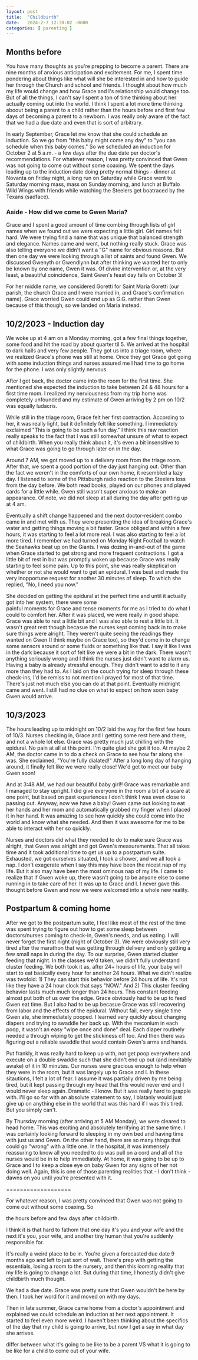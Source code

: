 ```yaml
---
layout: post
title:  "Childbirth"
date:   2024-2-7 12:30:02 -0600
categories: [ parenting ]
---
```


## Months before
You have many thoughts as you're prepping 
to become a parent. There are nine months
of anxious anticipation and excitement. 
For me, I spent time 
pondering about things like what will 
she be interested in and how to guide her
through the Church and school and friends. 
I thought about how much my life would
change and how Grace and I's relationship
would change too. But of all the things,
I can't say I spent a ton of time thinking
about her actually coming out into the world.
I think I spent a lot more time thinking aboout
being a parent to a child rather than 
the hours before and first few days of
becoming a parent to a newborn. I was really
only aware of the fact that we had a due 
date and even that is sort of arbitrary. 

In early September, Grace let me know that
she could schedule an induction. So we go 
from "this baby might come any day" to 
"you can schedule when this baby comes." 
So we scheduled an induction for October 2 at 
5 a.m. - a few days
after the due date per doctor's recommendations.
For whatever reason, I was pretty convinced 
that Gwen was not going to come out without
some coaxing. We spent the days leading up to
the induction date doing pretty normal things - 
dinner at Novanta on Friday night, a long run
on Saturday while Grace went to Saturday
morning mass, mass on Sunday morning, and 
lunch at Buffalo Wild Wings with friends
while watching the Steelers get boatraced
by the Texans (sadface). 

### Aside - How did we come to Gwen Maria?
Grace and I spent a good amount of time combing
through lists of girl names when we found out we
were expecting a little girl. Girl names felt
hard. We were trying find a name that was unique
that balanced strength and elegance. 
Names came and went, but nothing really stuck. 
Grace was also telling everyone we didn't want a 
"G" name for obvious reasons. But then one day
we were looking through a list of saints and 
found Gwen. We discussed Gwenyth or Gwendlynn
but after thinking we wanted her to only be 
known by one name, Gwen it was. Of divine 
intervention or, at the very least, a beautiful
coincidence, Saint Gwen's feast day falls
on October 3!

For her middle name, we considered Goretti
for Saint Maria Goretti (our parish, the church
Grace and I were married in, and Grace's 
confirmation name). Grace worried Gwen could
end up as G.G. rather than Gwen because of this
though, so we landed on Maria instead.

## 10/2/2023 - Induction day
We woke up at 4 am on a Monday morning, got a 
few final things together, some food and hit
the road by about quarter til 5. We arrived
at the hospital to dark halls and very few
people. They got us into a triage room, where  
we realized Grace's phone was still at home. 
Once they got Grace got going with some 
induction things and nurses assured me I had
time to go home for the phone. I was only 
slightly nervous.

After I got back, the doctor came into the 
room for the first time. She mentioned she
expected the induction to take between 24 &
48 hours for a first time mom. I realized 
my nerviousness from my trip home was
completely unfounded and my estimate of Gwen
arriving by 2 pm on 10/2 was equally ludacris.

While still in the triage room, Grace felt 
her first contraction. According to her, it
was really light, but it definitely felt like
something. I immediately exclaimed "This is
going to be such a fun day." I think this raw
reaction really speaks to the fact that I 
was still somewhat unsure of what to expect of
childbirth. When you really think about it,
it's even a bit insensitive to what Grace was
going to go through later on in the day. 

Around 7 AM, we got moved up to a delivery room
from the triage room. After that, we spent a 
good portion of the day just hanging out. Other
than the fact we weren't in the comforts of our
own home, it resembled a lazy day. I listened
to some of the Pittsburgh radio reaction to the
Steelers loss from the day before. We both read
books, played on our phones and played cards
for a little while. Gwen still wasn't super
anxious to make an appearance. Of note, we did
not sleep at all during the day after getting
up at 4 am.

Eventually a shift change happened and the next
doctor-resident combo came in and met with us. They 
were presenting the idea of breaking Grace's 
water and getting things moving a bit faster. 
Grace obliged and within a few hours, it was
starting to feel a lot more real. I was also
starting to feel a lot more tired. I remember we had turned
on Monday Night Football to watch the Seahawks beat
up on the Giants. I was dozing in-and-out of the 
game when Grace started to get strong and more 
frequent contractions. I got a little bit of rest
in but was promptly woken up because Grace was really
starting to feel some pain. Up to this point, she
was really skeptical on whether or not she would 
want to get an epidural. I was beat and made the
very inopportune request for another 30 minutes
of sleep. To which she replied, "No, I need you now."

She decided on getting the epidural at the
perfect time and until it
actually got into her system, there were some  
painful moments for Grace and tense moments for me as 
I tried to do what I could to comfort her. After it 
was placed, we were really in good shape. Grace was able
to rest a little bit and I was also able to rest a 
little bit. It wasn't great rest though becasue
the nurses kept coming back in to make sure things
were alright. They weren't quite seeing the readings
they wanted on Gwen (I think maybe on Grace too), so 
they'd come in to change some sensors around or some
fluids or something like that. I say it like I was in the 
dark because it sort of felt like we were a bit in the
dark. There wasn't anything seriously wrong and I think 
the nurses just didn't want to alarm us. Having a baby is
already stressful enough. They didn't want to add to it
any more than they had to. As I laid on the couch trying
for sleep through these check-ins, I'd be remiss to not
mention I prayed for most of that time. There's just not
much else you can do at that point. Eventually midnight
came and went. I still had no clue on what to expect 
on how soon baby Gwen would arrive. 

## 10/3/2023
The hours leading up to midnight on 10/2 laid the way
for the first few hours of 10/3. Nurses checking in,
Grace and I getting some rest here and there, and not a 
whole lot else. Grace was pretty much just chilling with
the epidural. No pain at all at this point. I'm quite glad
she got it too. At maybe 2 AM, the doctor came in to do a
check on Grace to see how far along she was. She exclaimed,
"You're fully dialated!" After a long long day of hanging
around, it finally felt like we were really close! We'd 
get to meet our baby Gwen soon!

And at 3:48 AM, we had our beautiful baby girl!! 
Grace was remarkable and I managed to stay upright. I did
give everyone in the room a bit of a scare at one point,
but based on past experiences I don't think I was even
close to passing out. Anyway, now we have a baby! Gwen came
out looking to eat her hands and her mom and automatically grabbed
my finger when I placed it in her hand. It was
amazing to see how quickly she could come into the world and
know what she needed. And then it was awesome for me to be able 
to interact with her so quickly.

Nurses and doctors did what they needed to do to make sure
Grace was alright, that Gwen was alright and got Gwen's
measurements. That all takes time and it took additional time
to get us up to a postpartum suite. Exhausted, we got ourselves
situated, I took a shower, and we all took a nap. I don't 
exagerate when I say this may have been the nicest nap of my life. 
But it also may have been the most ominous nap of my life. 
I came to realize that if Gwen woke up, there wasn't going to be
anyone else to come running in to take care of her. It was up
to Grace and I. I never gave this thought before Gwen and now we 
were welcomed into a whole new reality. 

## Postpartum & coming home
After we got to the postpartum suite, I feel like most of the
rest of the time was spent trying to figure out how to get some
sleep between doctors/nurses coming to check-in, Gwen's needs,
and us eating. I will never forget the first night (night of October 3).
We were obviously still very tired after the marathon that was
getting through delivery and only getting a few small naps in during the 
day. To our surprise, Gwen started cluster feeding that night.
In the classes we'd taken, we didn't fully understand cluster
feeding. We both took it as, after 24+ hours of life, your baby
will start to eat basically every hour for another 24 hours. What
we didn't realize was twofold: 1) They can start this behavior
before 24 hours of life. It's not like they have a 24 hour clock
that says "NOW." And 2) This cluster feeding behavior lasts much
much longer than 24 hours. This constant feeding almost put
both of us over the edge. Grace obviously had to be up to feed
Gwen eat time. But I also had to be up becasue Grace was still
recovering from labor and the effects of the epidural. Without fail, 
every single time Gwen ate, she immediately pooped. I learned very 
quickly about changing diapers and trying to swaddle her back
up. With the meconium in each poop, it wasn't an easy "wipe once
and done" deal. Each diaper routinely needed a through wiping
to get the stickiness off too. And then there was figuring out 
a reliable swaddle that would contain Gwen's arms and hands. 

Put frankly, it was really hard to keep up with, not get poop 
everywhere and execute on a double swaddle such that she didn't end 
up out (and inevitably awake) of it in 10 minutes. Our nurses
were gracious enough to help when they were in the room, but 
it was largely up to Grace and I. In these sitautions, 
I felt a lot of fear. I assume it was partially driven by me
being tired, but it kept passing through my head that this would
never end and I would never sleep again. Dramatic - I know. But 
it was really hard to grapple with. I'll go so far with an 
absolute statement to say, I blatanly would just give up on
anything else in the world that was this hard if I was this 
tired. But you simply can't. 

By Thursday morning (after arriving at 5 AM Monday), we were
cleared to head home. This was exciting and absolutely 
terrifying at the same time. I was certainly looking forward
to sleeping in my own bed and having time with just us and 
Gwen. On the other hand, there are so many 
things that could go "wrong" with a little one. In the 
hospital, it was immensely reassuring to know all you needed to do
was pull on a cord and all of the nurses would be in to help
immediately. At home, it was going to be up to Grace and I
to keep a close eye on baby Gwen for any signs of her not
doing well. Again, this is one of those parenting realities
that - I don't think - dawns on you until you're presented
with it.

===================

For whatever reason, I was pretty convinced 
that Gwen was not going to come out without
some coaxing. So


the hours before and few days after childbirth.

I think it is that hard to fathom that one day
it's you and your wife and the next it's you, 
your wife, and another tiny human that you're
suddenly responsible for. 

It's really a weird place to be in. You're given
a forecasted due date 9 months ago and left
to just sort of wait. There's prep with 
getting the essentials, losing a room to the
nursery, and then this looming reality that
my life is going to change a lot. But during
that time, I honestly didn't give childbirth
much thought. 

We had a due date. Grace was pretty
sure that Gwen wouldn't be here by then. I 
took her word for it and moved on with my days.

Then in late summer, Grace came home from a 
doctor's appointment and explained we could
schedule an induction at her next appointment. 
It started to feel even more weird. I haven't 
been thinking about the specifics of the day that
my child is going to arrive, but now I get a say
in what day she arrives. 

differ between what it's going to be like to be a parent VS what it is going to be 
like for a child to come out of your wife.